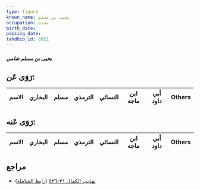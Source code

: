 ```yaml
---
type: figure
known_name: يحيى بن مسلم
occupation: محدث
birth_date:
passing_date:
tahdhib_id: 6921
---
```

##### يحيى بن مسلم شامي

## رَوَى عَن:
| الاسم | البخاري | مسلم | الترمذي | النسائي | ابن ماجه | أبي داود | Others |
| ----- | ------- | ---- | ------- | ------- | -------- | -------- | ------ |
## رَوَى عَنه:
| الاسم | البخاري | مسلم | الترمذي | النسائي | ابن ماجه | أبي داود | Others |
| ----- | ------- | ---- | ------- | ------- | -------- | -------- | ------ |
## مراجع
- [تهذيب الكمال ٣١-٥٣٦](obsidian://open?vault=Tahdhib-al-Kamal&file=Figures/٦٩٢١-يحيى%20بن%20مسلم%20شامي) ([رابط الشاملة](https://shamela.ws/book/3722/17084))